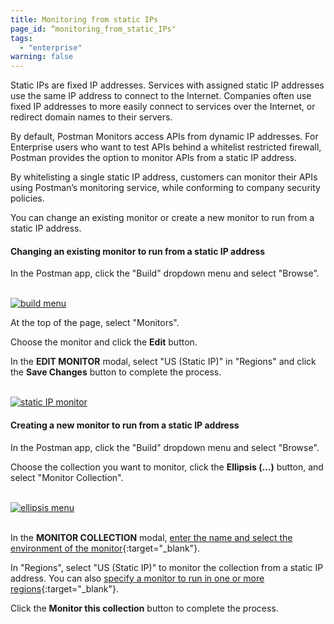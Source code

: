 ```yaml
---
title: Monitoring from static IPs
page_id: “monitoring_from_static_IPs"
tags: 
  - "enterprise"
warning: false
---
```



Static IPs are fixed IP addresses. Services with assigned static IP addresses use the same IP address to connect to the Internet. Companies often use fixed IP addresses to more easily connect to services over the Internet, or redirect domain names to their servers. 

By default, Postman Monitors access APIs from dynamic IP addresses. For Enterprise users who want to test APIs behind a whitelist restricted firewall, Postman provides the option to monitor APIs from a static IP address. 

By whitelisting a single static IP address, customers can monitor their APIs using Postman’s monitoring service, while conforming to company security policies. 

You can change an existing monitor or create a new monitor to run from a static IP address.

#### Changing an existing monitor to run from a static IP address

In the Postman app, click the "Build" dropdown menu and select "Browse".<br/> <br/>

[![build menu](https://s3.amazonaws.com/postman-static-getpostman-com/postman-docs/WS-build-menu1.png)](https://s3.amazonaws.com/postman-static-getpostman-com/postman-docs/WS-build-menu1.png)<br/>

At the top of the page, select "Monitors". 

Choose the monitor and click the **Edit** button.

In the **EDIT MONITOR** modal, select "US (Static IP)" in "Regions" and click the **Save Changes** button to complete the process.<br/> <br/>

[![static IP monitor](https://s3.amazonaws.com/postman-static-getpostman-com/postman-docs/ENT-select-staticIP2.png)](https://s3.amazonaws.com/postman-static-getpostman-com/postman-docs/ENT-select-staticIP2.png)  

#### Creating a new monitor to run from a static IP address

In the Postman app, click the "Build" dropdown menu and select "Browse". 

Choose the collection you want to monitor, click the **Ellipsis (...)** button, and select "Monitor Collection". <br/><br/>

[![ellipsis menu](https://s3.amazonaws.com/postman-static-getpostman-com/postman-docs/ENT-mock-collection2.png)](https://s3.amazonaws.com/postman-static-getpostman-com/postman-docs/ENT-mock-collection2.png)<br/><br/>

In the **MONITOR COLLECTION** modal, [enter the name and select the environment of the monitor](https://elispostman.github.io/docs/v6/postman/monitors/setting_up_monitor){:target="_blank"}.  

In "Regions", select "US (Static IP)" to monitor the collection from a static IP address. You can also [specify a monitor to run in one or more regions](https://elispostman.github.io/docs/v6/postman/monitors/setting_up_monitor){:target="_blank"}. 

Click the **Monitor this collection** button to complete the process.





